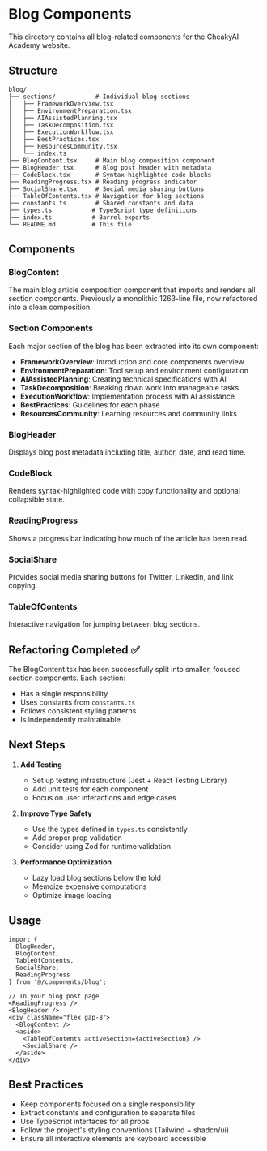 # Blog Components

This directory contains all blog-related components for the CheakyAI Academy website.

## Structure

```
blog/
├── sections/           # Individual blog sections
│   ├── FrameworkOverview.tsx
│   ├── EnvironmentPreparation.tsx
│   ├── AIAssistedPlanning.tsx
│   ├── TaskDecomposition.tsx
│   ├── ExecutionWorkflow.tsx
│   ├── BestPractices.tsx
│   ├── ResourcesCommunity.tsx
│   └── index.ts
├── BlogContent.tsx     # Main blog composition component
├── BlogHeader.tsx      # Blog post header with metadata
├── CodeBlock.tsx       # Syntax-highlighted code blocks
├── ReadingProgress.tsx # Reading progress indicator
├── SocialShare.tsx     # Social media sharing buttons
├── TableOfContents.tsx # Navigation for blog sections
├── constants.ts        # Shared constants and data
├── types.ts           # TypeScript type definitions
├── index.ts           # Barrel exports
└── README.md          # This file
```

## Components

### BlogContent
The main blog article composition component that imports and renders all section components. Previously a monolithic 1263-line file, now refactored into a clean composition.

### Section Components
Each major section of the blog has been extracted into its own component:
- **FrameworkOverview**: Introduction and core components overview
- **EnvironmentPreparation**: Tool setup and environment configuration
- **AIAssistedPlanning**: Creating technical specifications with AI
- **TaskDecomposition**: Breaking down work into manageable tasks
- **ExecutionWorkflow**: Implementation process with AI assistance
- **BestPractices**: Guidelines for each phase
- **ResourcesCommunity**: Learning resources and community links

### BlogHeader
Displays blog post metadata including title, author, date, and read time.

### CodeBlock
Renders syntax-highlighted code with copy functionality and optional collapsible state.

### ReadingProgress
Shows a progress bar indicating how much of the article has been read.

### SocialShare
Provides social media sharing buttons for Twitter, LinkedIn, and link copying.

### TableOfContents
Interactive navigation for jumping between blog sections.

## Refactoring Completed ✅

The BlogContent.tsx has been successfully split into smaller, focused section components. Each section:
- Has a single responsibility
- Uses constants from `constants.ts`
- Follows consistent styling patterns
- Is independently maintainable

## Next Steps

1. **Add Testing**
   - Set up testing infrastructure (Jest + React Testing Library)
   - Add unit tests for each component
   - Focus on user interactions and edge cases

2. **Improve Type Safety**
   - Use the types defined in `types.ts` consistently
   - Add proper prop validation
   - Consider using Zod for runtime validation

3. **Performance Optimization**
   - Lazy load blog sections below the fold
   - Memoize expensive computations
   - Optimize image loading

## Usage

```tsx
import { 
  BlogHeader, 
  BlogContent, 
  TableOfContents, 
  SocialShare, 
  ReadingProgress 
} from '@/components/blog';

// In your blog post page
<ReadingProgress />
<BlogHeader />
<div className="flex gap-8">
  <BlogContent />
  <aside>
    <TableOfContents activeSection={activeSection} />
    <SocialShare />
  </aside>
</div>
```

## Best Practices

- Keep components focused on a single responsibility
- Extract constants and configuration to separate files
- Use TypeScript interfaces for all props
- Follow the project's styling conventions (Tailwind + shadcn/ui)
- Ensure all interactive elements are keyboard accessible 